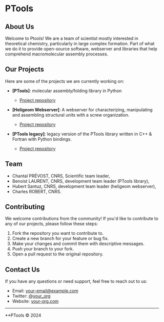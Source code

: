 # PTools

## About Us

Welcome to Ptools! 
We are a team of scientist mostly interested in theoretical chemistry, particularly in large complex formation.
Part of what we do it to provide open-source software, webserver and libraries that help comprehend macromolecular assembly processes.

## Our Projects

Here are some of the projects we are currently working on:

- **[PTools]**: molecular assembly/folding library in Python
  - [Project repository](https://github.com/ptools/ptools)

- **[Heligeom Webserver]**: A webserver for characterizing, manipulating and assembling structural units with a screw organization.
  - [Project repository](https://github.com/ptools/heligeom_webserver)

- **[PTools legacy]**: legacy version of the PTools library written in C++ & Fortran with Python bindings.
  - [Project repository](https://github.com/ptools/ptools-legacy)

## Team

- Chantal PRÉVOST, CNRS, Scientific team leader,
- Benoist LAURENT, CNRS, development team leader (PTools library),
- Hubert Santuz, CNRS, development team leader (heligeom webserver),
- Charles ROBERT, CNRS.

## Contributing

We welcome contributions from the community! If you'd like to contribute to any of our projects, please follow these steps:

1. Fork the repository you want to contribute to.
2. Create a new branch for your feature or bug fix.
3. Make your changes and commit them with descriptive messages.
4. Push your branch to your fork.
5. Open a pull request to the original repository.

## Contact Us

If you have any questions or need support, feel free to reach out to us:

- Email: [your-email@example.com](mailto:your-email@example.com)
- Twitter: [@your_org](https://twitter.com/your_org)
- Website: [your-org.com](https://your-org.com)

---

**PTools © 2024
